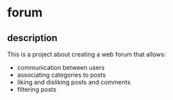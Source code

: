 # forum

## description
This is a project about creating a web forum that allows:


- communication between users
- associating categories to posts
- liking and disliking posts and comments
- filtering posts

